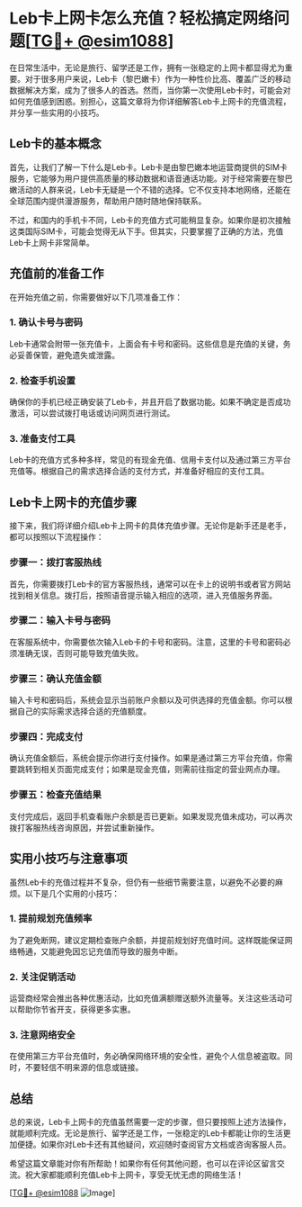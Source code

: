 # Leb卡上网卡怎么充值？轻松搞定网络问题[[TG💪+ @esim1088](https://t.me/s/esim1088)]

在日常生活中，无论是旅行、留学还是工作，拥有一张稳定的上网卡都显得尤为重要。对于很多用户来说，Leb卡（黎巴嫩卡）作为一种性价比高、覆盖广泛的移动数据解决方案，成为了很多人的首选。然而，当你第一次使用Leb卡时，可能会对如何充值感到困惑。别担心，这篇文章将为你详细解答Leb卡上网卡的充值流程，并分享一些实用的小技巧。

## Leb卡的基本概念

首先，让我们了解一下什么是Leb卡。Leb卡是由黎巴嫩本地运营商提供的SIM卡服务，它能够为用户提供高质量的移动数据和语音通话功能。对于经常需要在黎巴嫩活动的人群来说，Leb卡无疑是一个不错的选择。它不仅支持本地网络，还能在全球范围内提供漫游服务，帮助用户随时随地保持联系。

不过，和国内的手机卡不同，Leb卡的充值方式可能稍显复杂。如果你是初次接触这类国际SIM卡，可能会觉得无从下手。但其实，只要掌握了正确的方法，充值Leb卡上网卡非常简单。

## 充值前的准备工作

在开始充值之前，你需要做好以下几项准备工作：

### 1. 确认卡号与密码
Leb卡通常会附带一张充值卡，上面会有卡号和密码。这些信息是充值的关键，务必妥善保管，避免遗失或泄露。

### 2. 检查手机设置
确保你的手机已经正确安装了Leb卡，并且开启了数据功能。如果不确定是否成功激活，可以尝试拨打电话或访问网页进行测试。

### 3. 准备支付工具
Leb卡的充值方式多种多样，常见的有现金充值、信用卡支付以及通过第三方平台充值等。根据自己的需求选择合适的支付方式，并准备好相应的支付工具。

## Leb卡上网卡的充值步骤

接下来，我们将详细介绍Leb卡上网卡的具体充值步骤。无论你是新手还是老手，都可以按照以下流程操作：

### 步骤一：拨打客服热线
首先，你需要拨打Leb卡的官方客服热线，通常可以在卡上的说明书或者官方网站找到相关信息。拨打后，按照语音提示输入相应的选项，进入充值服务界面。

### 步骤二：输入卡号与密码
在客服系统中，你需要依次输入Leb卡的卡号和密码。注意，这里的卡号和密码必须准确无误，否则可能导致充值失败。

### 步骤三：确认充值金额
输入卡号和密码后，系统会显示当前账户余额以及可供选择的充值金额。你可以根据自己的实际需求选择合适的充值额度。

### 步骤四：完成支付
确认充值金额后，系统会提示你进行支付操作。如果是通过第三方平台充值，你需要跳转到相关页面完成支付；如果是现金充值，则需前往指定的营业网点办理。

### 步骤五：检查充值结果
支付完成后，返回手机查看账户余额是否已更新。如果发现充值未成功，可以再次拨打客服热线咨询原因，并尝试重新操作。

## 实用小技巧与注意事项

虽然Leb卡的充值过程并不复杂，但仍有一些细节需要注意，以避免不必要的麻烦。以下是几个实用的小技巧：

### 1. 提前规划充值频率
为了避免断网，建议定期检查账户余额，并提前规划好充值时间。这样既能保证网络畅通，又能避免因忘记充值而导致的服务中断。

### 2. 关注促销活动
运营商经常会推出各种优惠活动，比如充值满额赠送额外流量等。关注这些活动可以帮助你节省开支，获得更多实惠。

### 3. 注意网络安全
在使用第三方平台充值时，务必确保网络环境的安全性，避免个人信息被盗取。同时，不要轻信不明来源的信息或链接。

## 总结

总的来说，Leb卡上网卡的充值虽然需要一定的步骤，但只要按照上述方法操作，就能顺利完成。无论是旅行、留学还是工作，一张稳定的Leb卡都能让你的生活更加便捷。如果你对Leb卡还有其他疑问，欢迎随时查阅官方文档或咨询客服人员。

希望这篇文章能对你有所帮助！如果你有任何其他问题，也可以在评论区留言交流。祝大家都能顺利充值Leb卡上网卡，享受无忧无虑的网络生活！

[[TG💪+ @esim1088](https://t.me/s/esim1088) ![Image](https://i.postimg.cc/4NQfJmqS/Snipaste-2025-05-13-00-14-12.png)]